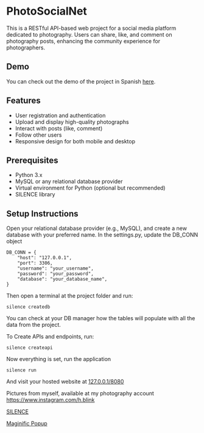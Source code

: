 # PhotoSocialNet

This is a RESTful API-based web project for a social media platform dedicated to photography. Users can share, like, and comment on photography posts, enhancing the community experience for photographers. 

## Demo

You can check out the demo of the project in Spanish [here](https://www.youtube.com/watch?v=C4G38xzAJ0Y). 

## Features

- User registration and authentication
- Upload and display high-quality photographs
- Interact with posts (like, comment)
- Follow other users
- Responsive design for both mobile and desktop

## Prerequisites

- Python 3.x
- MySQL or any relational database provider
- Virtual environment for Python (optional but recommended)
- SILENCE library

## Setup Instructions
Open your relational database provider (e.g., MySQL), and create a new database with your preferred name. In the settings.py, update the DB_CONN object


```
DB_CONN = {
    "host": "127.0.0.1",
    "port": 3306,
    "username": "your_username",
    "password": "your_password",
    "database": "your_database_name",
}
```

Then open a terminal at the project folder and run:
```
silence createdb
```
You can check at your DB manager how the tables will populate with all the data from the project.

To Create APIs and endpoints, run:
```
silence createapi
```
Now everything is set, run the application
```
silence run
```
And visit your hosted website at 
[127.0.0.1/8080](127.0.0.1/8080)

Pictures from myself, available at my photography account
https://www.instagram.com/h.blink

[SILENCE](https://github.com/DEAL-US/Silence)

[Maginific Popup](https://dimsemenov.com/plugins/magnific-popup)
